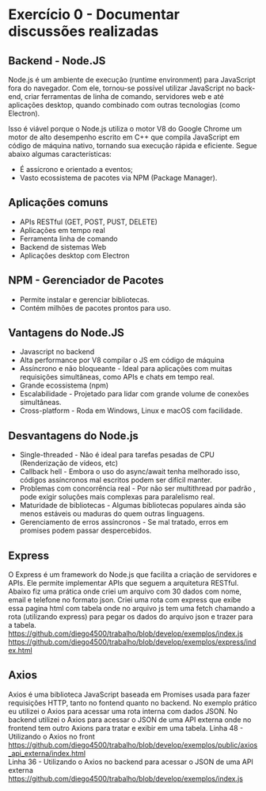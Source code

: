 # Exercício 0 - Documentar discussões realizadas
## Backend - Node.JS
Node.js é um ambiente de execução (runtime environment) para JavaScript fora do navegador.
Com ele, tornou-se possível utilizar JavaScript no back-end, criar ferramentas de linha de comando, servidores web e até aplicações desktop, quando combinado com outras tecnologias (como Electron).

Isso é viável porque o Node.js utiliza o motor V8 do Google Chrome um motor de alto desempenho escrito em C++ que compila JavaScript em código de máquina nativo, tornando sua execução rápida e eficiente.
Segue abaixo algumas características:
* É assícrono e orientado a eventos;
* Vasto ecossistema de pacotes via NPM (Package Manager).

## Aplicações comuns
* APIs RESTful  (GET, POST, PUST, DELETE)
* Aplicações em tempo real
* Ferramenta linha de comando
* Backend de sistemas Web
* Aplicações desktop com Electron

## NPM - Gerenciador de Pacotes
* Permite instalar e gerenciar bibliotecas.
* Contém milhões de pacotes prontos para uso.

## Vantagens do Node.JS
* Javascript no backend
* Alta performance por V8 compilar o JS em código de máquina
* Assíncrono e não bloqueante - Ideal para aplicações com muitas requisições simultâneas, como APIs e chats em tempo real.
* Grande ecossistema (npm)
* Escalabilidade - Projetado para lidar com grande volume de conexões simultâneas.
* Cross-platform - Roda em Windows, Linux e macOS com facilidade.

## Desvantagens do Node.js
* Single-threaded - Não é ideal para tarefas pesadas de CPU (Renderização de vídeos, etc)
* Callback hell - Embora o uso do async/await tenha melhorado isso, códigos assíncronos mal escritos podem ser difícil manter.
* Problemas com concorrência real - Por não ser multithread por padrão , pode exigir soluções mais complexas para paralelismo real.
* Maturidade de bibliotecas - Algumas bibliotecas populares ainda são menos estáveis ou maduras do quem outras linguagens.
* Gerenciamento de erros assíncronos - Se mal tratado, erros em promises podem passar despercebidos.

## Express
O Express é um framework do Node.js que facilita a criação de servidores e APIs. Ele permite implementar APIs que seguem a arquitetura RESTful.
Abaixo fiz uma prática onde criei um arquivo com 30 dados com nome, email e telefone no formato json. Criei uma rota com express que exibe essa pagina html com tabela onde no arquivo js tem uma fetch chamando a rota (utilizando express) para pegar os dados do arquivo json e trazer para a tabela. <br>
https://github.com/diego4500/trabalho/blob/develop/exemplos/index.js <br>
https://github.com/diego4500/trabalho/blob/develop/exemplos/express/index.html <br>

## Axios
Axios é uma biblioteca JavaScript baseada em Promises usada para fazer requisições HTTP, tanto no fontend quanto no backend. No exemplo prático eu utilizei o Axios para acessar uma rota interna com dados JSON. No backend utilizei o Axios para acessar o JSON de uma API externa onde no frontend tem outro Axions para tratar e exibir em uma tabela.
Linha 48 - Utilizando o Axios no front <br>
https://github.com/diego4500/trabalho/blob/develop/exemplos/public/axios_api_externa/index.html <br>
Linha 36 - Utilizando o Axios no backend para acessar o JSON de uma API externa <br>
https://github.com/diego4500/trabalho/blob/develop/exemplos/index.js <br>


